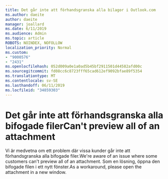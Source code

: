 ```yaml
---
title: Det går inte att förhandsgranska alla bilagor i Outlook.com
ms.author: daeite
author: daeite
manager: joallard
ms.date: 6/11/2019
ms.audience: Admin
ms.topic: article
ROBOTS: NOINDEX, NOFOLLOW
localization_priority: Normal
ms.custom:
- "9000576"
- "2431"
ms.openlocfilehash: 052d009a0e1a0ad5b45bf2911501d44582afd00c
ms.sourcegitcommit: fd08cc6c8723fff65cad612ef9092bfae89f5354
ms.translationtype: MT
ms.contentlocale: sv-SE
ms.lasthandoff: 06/11/2019
ms.locfileid: "34859303"
---
```

# <a name="cant-preview-all-of-an-attachment"></a><span data-ttu-id="6b876-102">Det går inte att förhandsgranska alla bifogade filer</span><span class="sxs-lookup"><span data-stu-id="6b876-102">Can't preview all of an attachment</span></span>

<span data-ttu-id="6b876-103">Vi är medvetna om ett problem där vissa kunder går inte att förhandsgranska alla bifogade filer.</span><span class="sxs-lookup"><span data-stu-id="6b876-103">We're aware of an issue where some customers can't preview all of an attachment.</span></span> <span data-ttu-id="6b876-104">Som en lösning, öppna den bifogade filen i ett nytt fönster.</span><span class="sxs-lookup"><span data-stu-id="6b876-104">As a workaround, please open the attachment in a new window.</span></span>